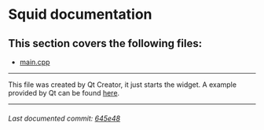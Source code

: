# Squid documentation

## This section covers the following files:
- [main.cpp](main.cpp)

------

This file was created by Qt Creator, it just starts the widget. A example provided by Qt can be found [here](https://doc.qt.io/qt-5.12/qtwidgets-mainwindows-application-main-cpp.html).

------

###### Last documented commit: [645e48](645e488ff2cf22c445d481c43773a3a65adf9ac8)